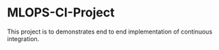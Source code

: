 # MLOPS-CI-Project
This project is to demonstrates end to end implementation of continuous integration.
